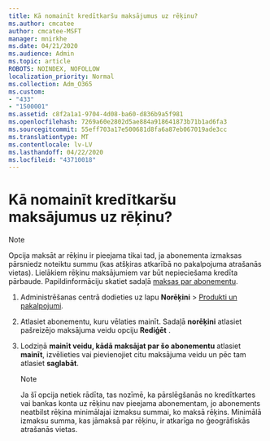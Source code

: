 ```yaml
---
title: Kā nomainīt kredītkaršu maksājumus uz rēķinu?
ms.author: cmcatee
author: cmcatee-MSFT
manager: mnirkhe
ms.date: 04/21/2020
ms.audience: Admin
ms.topic: article
ROBOTS: NOINDEX, NOFOLLOW
localization_priority: Normal
ms.collection: Adm_O365
ms.custom:
- "433"
- "1500001"
ms.assetid: c8f2a1a1-9704-4d08-ba60-d836b9a5f981
ms.openlocfilehash: 7269a60e2802d5ae884a918641873b71b1ad6fa3
ms.sourcegitcommit: 55eff703a17e500681d8fa6a87eb067019ade3cc
ms.translationtype: MT
ms.contentlocale: lv-LV
ms.lasthandoff: 04/22/2020
ms.locfileid: "43710018"
---
```

# <a name="how-do-i-change-from-credit-card-payments-to-invoice"></a>Kā nomainīt kredītkaršu maksājumus uz rēķinu?

> [!NOTE]
> Opcija maksāt ar rēķinu ir pieejama tikai tad, ja abonementa izmaksas pārsniedz noteiktu summu (kas atšķiras atkarībā no pakalpojuma atrašanās vietas). Lielākiem rēķinu maksājumiem var būt nepieciešama kredīta pārbaude. Papildinformāciju skatiet sadaļā [maksas par abonementu](https://docs.microsoft.com/office365/admin/subscriptions-and-billing/pay-for-your-subscription).
  
1. Administrēšanas centrā dodieties uz lapu **Norēķini** \> [Produkti un pakalpojumi](https://go.microsoft.com/fwlink/p/?linkid=842054).

2. Atlasiet abonementu, kuru vēlaties mainīt. Sadaļā **norēķini** atlasiet pašreizējo maksājuma veidu opciju **Rediģēt** .

3. Lodziņā **mainīt veidu, kādā maksājat par šo abonementu** atlasiet **mainīt**, izvēlieties vai pievienojiet citu maksājuma veidu un pēc tam atlasiet **saglabāt**.

   > [!NOTE]
   > Ja šī opcija netiek rādīta, tas nozīmē, ka pārslēgšanās no kredītkartes vai bankas konta uz rēķinu nav pieejama abonementam, jo abonements neatbilst rēķina minimālajai izmaksu summai, ko maksā rēķins. Minimālā izmaksu summa, kas jāmaksā par rēķinu, ir atkarīga no ģeogrāfiskās atrašanās vietas.
  
